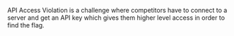 API Access Violation is a challenge where competitors have to connect to a server and get an API key which gives them higher level access in order to find the flag.

